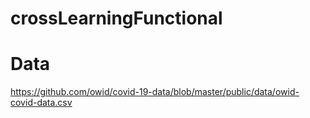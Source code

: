 # crossLearningFunctional

# Data
https://github.com/owid/covid-19-data/blob/master/public/data/owid-covid-data.csv